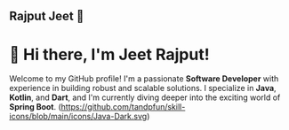 ## Rajput Jeet 👋

# 👋 Hi there, I'm Jeet Rajput!

Welcome to my GitHub profile! I'm a passionate **Software Developer** with experience in building robust and scalable solutions. I specialize in **Java**, **Kotlin**, and **Dart**, and I'm currently diving deeper into the exciting world of **Spring Boot**.
(https://github.com/tandpfun/skill-icons/blob/main/icons/Java-Dark.svg)


<!--
**rajputjeet/rajputjeet** is a ✨ _special_ ✨ repository because its `README.md` (this file) appears on your GitHub profile.

Here are some ideas to get you started:

- 🔭 I’m currently working on ...
- 🌱 I’m currently learning ...
- 👯 I’m looking to collaborate on ...
- 🤔 I’m looking for help with ...
- 💬 Ask me about ...
- 📫 How to reach me: ...
- 😄 Pronouns: ...
- ⚡ Fun fact: ...
-->
